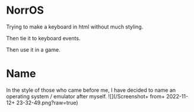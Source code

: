# NorrOS
Trying to make a keyboard in html without much styling.

Then tie it to keyboard events.

Then use it in a game.

# Name
In the style of those who came before me, I have decided to name an operating system / emulator after myself.
![](/Screenshot+ from+ 2022-11-12+ 23-32-49.png?raw=true)
